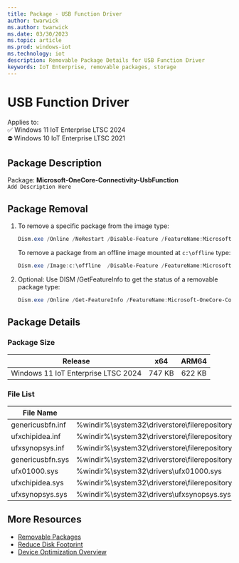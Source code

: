 ```yaml
---
title: Package - USB Function Driver
author: twarwick
ms.author: twarwick
ms.date: 03/30/2023
ms.topic: article
ms.prod: windows-iot
ms.technology: iot
description: Removable Package Details for USB Function Driver
keywords: IoT Enterprise, removable packages, storage
---
```


# USB Function Driver

Applies to:  
✅ Windows 11 IoT Enterprise LTSC 2024  
⛔ Windows 10 IoT Enterprise LTSC 2021

## Package Description

Package: **Microsoft-OneCore-Connectivity-UsbFunction** </br>  `Add Description Here`

## Package Removal

1. To remove a specific package from the image type:

   ```powershell
   Dism.exe /Online /NoRestart /Disable-Feature /FeatureName:Microsoft-OneCore-Connectivity-UsbFunction /PackageName:@Package
   ````

   To remove a package from an offline image mounted at `c:\offline` type:

   ```powershell
   Dism.exe /Image:c:\offline  /Disable-Feature /FeatureName:Microsoft-OneCore-Connectivity-UsbFunction /PackageName:@Package
   ```

1. Optional: Use DISM /GetFeatureInfo to get the status of a removable package type:

   ```powershell
   Dism.exe /Online /Get-FeatureInfo /FeatureName:Microsoft-OneCore-Connectivity-UsbFunction /PackageName:@Package
   ````

## Package Details

### Package Size

| Release                             |   x64     |    ARM64    |
|-------------------------------------|:---------:|:-----------:|
| Windows 11 IoT Enterprise LTSC 2024 | 747 KB    | 622 KB      |

### File List

| File Name | Installed Location |
|-----------|--------------------|
| genericusbfn.inf | %windir%\system32\driverstore\filerepository\genericusbfn.inf_amd64_253b6957ba775622\genericusbfn.inf |
| ufxchipidea.inf | %windir%\system32\driverstore\filerepository\ufxchipidea.inf_amd64_1a8f9d49db4bf636\ufxchipidea.inf |
| ufxsynopsys.inf | %windir%\system32\driverstore\filerepository\ufxsynopsys.inf_amd64_4ed1fada2f2925e8\ufxsynopsys.inf |
| genericusbfn.sys | %windir%\system32\driverstore\filerepository\genericusbfn.inf_amd64_253b6957ba775622\genericusbfn.sys |
| ufx01000.sys | %windir%\system32\drivers\ufx01000.sys |
| ufxchipidea.sys | %windir%\system32\driverstore\filerepository\ufxchipidea.inf_amd64_1a8f9d49db4bf636\ufxchipidea.sys |
| ufxsynopsys.sys | %windir%\system32\drivers\ufxsynopsys.sys |

## More Resources

- [Removable Packages](/windows/iot/iot-enterprise/Optimize-Your-Device/Removable-Packages)
- [Reduce Disk Footprint](/windows/iot/iot-enterprise/Optimize-Your-Device/Reduce-Disk-Footprint)
- [Device Optimization Overview](/windows/iot/iot-enterprise/Optimize-Your-Device/Overview)
